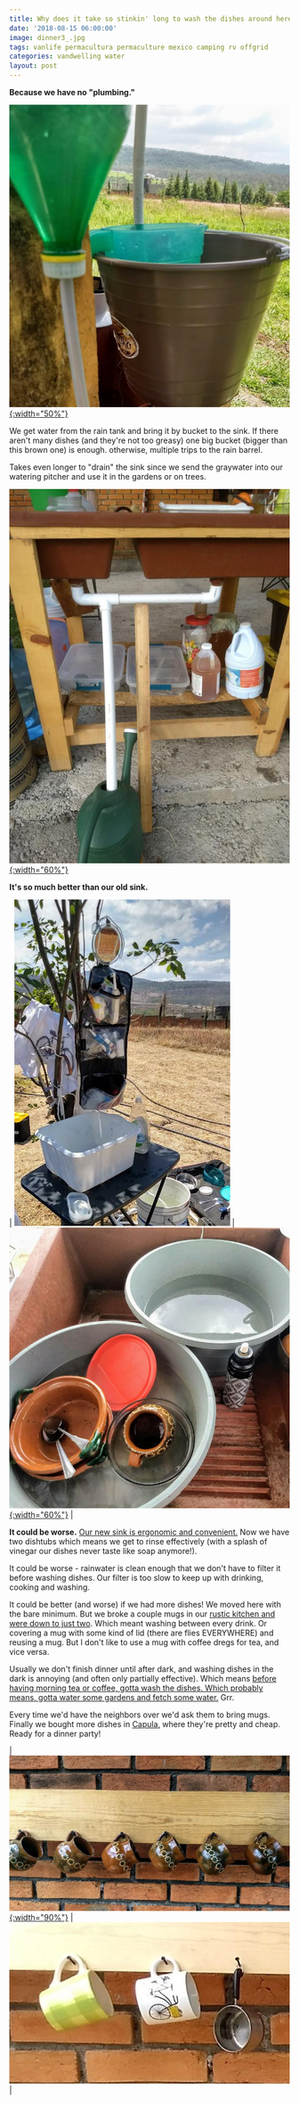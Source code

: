 ```yaml
---
title: Why does it take so stinkin' long to wash the dishes around here?
date: '2018-08-15 06:00:00'
image: dinner3_.jpg
tags: vanlife permacultura permaculture mexico camping rv offgrid
categories: vandwelling water
layout: post
---
```


**Because we have no "plumbing."**

[![](/images/sink_bucket_.jpg){:width="50%"}](/images/sink_bucket.jpg)

We get water from the rain tank and bring it by bucket to the sink.  If there aren't many dishes (and they're not too greasy) one big bucket (bigger than this brown one)  is enough. otherwise, multiple trips to the rain barrel.

Takes even longer to "drain" the sink since we send the graywater into our watering pitcher and use it in the gardens or on trees.

[![](/images/graywatering_.jpg){:width="60%"}](/images/graywatering.jpg)

**It's so much better than our old sink.**

|  [![](/images/sink_old_.jpg)](/images/sink_old.jpg)  |  [![](/images/washing_dishes_.jpg){:width="60%"}](/images/washing_dishes.jpg)  |

**It could be worse.**  [Our new sink is ergonomic and convenient.](https://reverdecer.annalisagross.com/2018/07/01/sink-success/) Now we have two dishtubs which means we get to rinse effectively (with a splash of vinegar our dishes never taste like soap anymore!).

It could be worse - rainwater is clean enough that we don't have to filter it before washing dishes. Our filter is too slow to keep up with drinking, cooking and washing.

It could be better (and worse) if we had more dishes! We moved here with the bare minimum. But we broke a couple mugs in our [rustic kitchen and were down to just two](https://reverdecer.annalisagross.com/2018/06/30/rustico/). Which meant washing between every drink. Or covering a mug with some kind of lid (there are flies EVERYWHERE) and reusing a mug. But I don't like to use a mug with coffee dregs for tea, and vice versa.

Usually we don't finish dinner until after dark, and washing dishes in the dark is annoying (and often only partially effective). Which means [before having morning tea or coffee, gotta wash the dishes. Which probably means, gotta water some gardens and fetch some water.](https://reverdecer.annalisagross.com/2018/07/18/stuff-we-have-to-do-before-breakfast/) Grr.

Every time we'd have the neighbors over we'd ask them to bring mugs. Finally we bought more dishes in [Capula,](https://en.wikipedia.org/wiki/Capula) where they're pretty and cheap. Ready for a dinner party!

|  [![](/images/new_mugs_.jpg){:width="90%"}](/images/new_mugs.jpg)  |  [![](/images/mugs_.jpg)](/images/mugs.jpg)  |